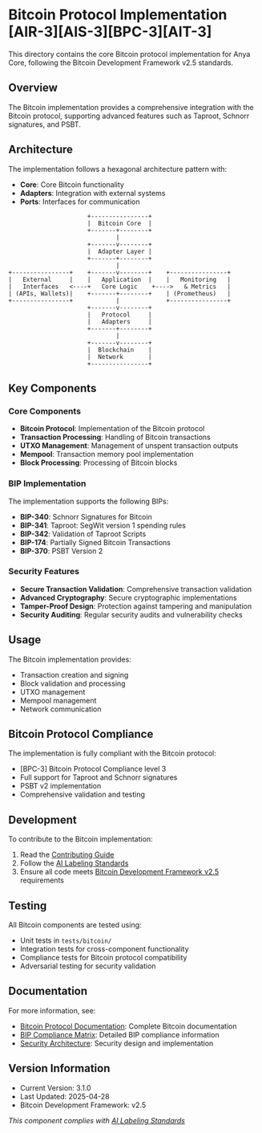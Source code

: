# Bitcoin Protocol Implementation [AIR-3][AIS-3][BPC-3][AIT-3]

This directory contains the core Bitcoin protocol implementation for Anya Core, following the Bitcoin Development Framework v2.5 standards.

## Overview

The Bitcoin implementation provides a comprehensive integration with the Bitcoin protocol, supporting advanced features such as Taproot, Schnorr signatures, and PSBT.

## Architecture

The implementation follows a hexagonal architecture pattern with:

- **Core**: Core Bitcoin functionality
- **Adapters**: Integration with external systems
- **Ports**: Interfaces for communication

```
                      +----------------+
                      |  Bitcoin Core  |
                      +-------+--------+
                              |
                      +-------v--------+
                      |  Adapter Layer |
                      +-------+--------+
                              |
+----------------+    +-------v--------+    +----------------+
|   External     |    |   Application  |    |   Monitoring   |
|   Interfaces   <----+   Core Logic    +---->   & Metrics   |
| (APIs, Wallets)|    +-------+--------+    | (Prometheus)   |
+----------------+            |             +----------------+
                      +-------v--------+
                      |   Protocol     |
                      |   Adapters     |
                      +-------+--------+
                              |
                      +-------v--------+
                      |  Blockchain    |
                      |  Network       |
                      +----------------+
```

## Key Components

### Core Components

- **Bitcoin Protocol**: Implementation of the Bitcoin protocol
- **Transaction Processing**: Handling of Bitcoin transactions
- **UTXO Management**: Management of unspent transaction outputs
- **Mempool**: Transaction memory pool implementation
- **Block Processing**: Processing of Bitcoin blocks

### BIP Implementation

The implementation supports the following BIPs:

- **BIP-340**: Schnorr Signatures for Bitcoin
- **BIP-341**: Taproot: SegWit version 1 spending rules
- **BIP-342**: Validation of Taproot Scripts
- **BIP-174**: Partially Signed Bitcoin Transactions
- **BIP-370**: PSBT Version 2

### Security Features

- **Secure Transaction Validation**: Comprehensive transaction validation
- **Advanced Cryptography**: Secure cryptographic implementations
- **Tamper-Proof Design**: Protection against tampering and manipulation
- **Security Auditing**: Regular security audits and vulnerability checks

## Usage

The Bitcoin implementation provides:

- Transaction creation and signing
- Block validation and processing
- UTXO management
- Mempool management
- Network communication

## Bitcoin Protocol Compliance

The implementation is fully compliant with the Bitcoin protocol:

- [BPC-3] Bitcoin Protocol Compliance level 3
- Full support for Taproot and Schnorr signatures
- PSBT v2 implementation
- Comprehensive validation and testing

## Development

To contribute to the Bitcoin implementation:

1. Read the [Contributing Guide](../../../CONTRIBUTING.md)
2. Follow the [AI Labeling Standards](../../../docs/standards/AI_LABELING.md)
3. Ensure all code meets [Bitcoin Development Framework v2.5](../../../docs/standards/BIP_COMPLIANCE.md) requirements

## Testing

All Bitcoin components are tested using:

- Unit tests in `tests/bitcoin/`
- Integration tests for cross-component functionality
- Compliance tests for Bitcoin protocol compatibility
- Adversarial testing for security validation

## Documentation

For more information, see:

- [Bitcoin Protocol Documentation](../../../docs/bitcoin/README.md): Complete Bitcoin documentation
- [BIP Compliance Matrix](../../../docs/BIP_COMPLIANCE.md): Detailed BIP compliance information
- [Security Architecture](../../../docs/SECURITY_ARCHITECTURE.md): Security design and implementation

## Version Information

- Current Version: 3.1.0
- Last Updated: 2025-04-28
- Bitcoin Development Framework: v2.5

*This component complies with [AI Labeling Standards](../../../docs/standards/AI_LABELING.md)* 